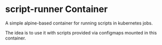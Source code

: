 # script-runner Container

A simple alpine-based container for running scripts in kubernetes jobs.

The idea is to use it with scripts provided via configmaps mounted in this container.